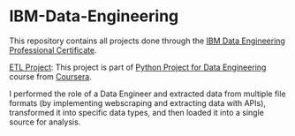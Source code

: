# IBM-Data-Engineering
This repository contains all projects done through the [IBM Data Engineering Professional Certificate](https://www.coursera.org/professional-certificates/ibm-data-engineer).


[ETL Project](https://github.com/UnknownBonita/IBM-Data-Engineering/blob/main/ETL.ipynb):
This project is part of [Python Project for Data Engineering](https://www.coursera.org/learn/python-project-for-data-engineering) course from [Coursera](https://www.coursera.org/).

I performed the role of a Data Engineer and extracted data from multiple file formats (by implementing webscraping and extracting data with APIs), transformed it into specific data types, and then loaded it into a single source for analysis. 
